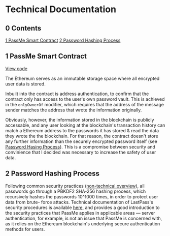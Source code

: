 Technical Documentation
=======================

<h2 id="0">0 Contents</h2>

[1 PassMe Smart Contract](#1)
[2 Password Hashing Process](#2)

<h2 id="1">1 PassMe Smart Contract</h2>

[View code](https://github.com/dylan-lom/PassMe/blobl/master/PassMe.sol)

The Ethereum serves as an immutable storage space where all encrypted user data is stored.

Inbuilt into the contract is address authentication, to confirm that the contract only has access to the user's own password vault. This
 is achieved in the `onlyOwnerOf` modifier, which requires that the address of the message sender matches the address that wrote the
 information originally.

Obviously, however, the information stored in the blockchain is publicly accessable, and any user looking at the blockchain's
 transaction history can match a Ethereum address to the passwords it has stored & read the data they wrote the the blockchain. For that
 reason, the contract doesn't store any further information than the securely encrypted password itself (see
 [Password Hasing Process](#2)). This is a compromise between security and convinience that I decided was necessary to increase the
 safety of user data.

<h2 id="2">2 Password Hashing Process</h2>

Following common security practices ([non-technical overview](https://www.youtube.com/watch?v=w68BBPDAWr8)), all passwords go through
 a PBKDF2 SHA-256 hashing process, which recursively hashes the passwords 10^1000 times, in order to protect user data from brute-
 force attacks. Technical documentation of LastPass's security procedures is available [here](https://assets.cdngetgo.com/60/be/323790b344bf8e631ecb033e4cad/lastpass-technical-whitepaper.pdf),
 and provides a good introduction to the security practices that PassMe applies in applicable areas &mdash; server authentication, for
 example, is not an issue that PassMe is concerned with, as it relies on the Ethereum blockchain's underlying secure authentication
 methods for users.
